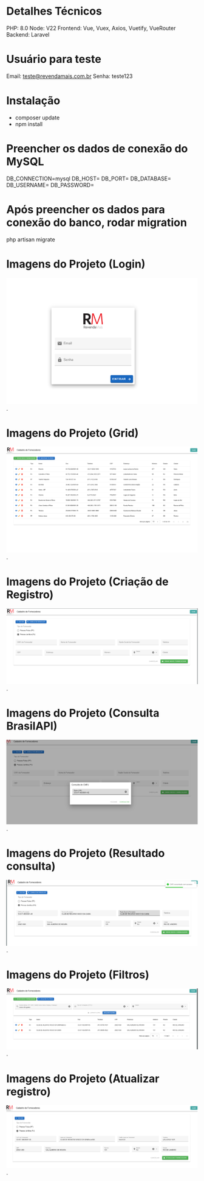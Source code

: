# Detalhes Técnicos
PHP: 8.0
Node: V22
Frontend: Vue, Vuex, Axios, Vuetify, VueRouter
Backend: Laravel

# Usuário para teste
Email: teste@revendamais.com.br
Senha: teste123

# Instalação 
- composer update
- npm install

# Preencher os dados de conexão do MySQL
DB_CONNECTION=mysql
DB_HOST=
DB_PORT=
DB_DATABASE=
DB_USERNAME=
DB_PASSWORD=

# Após preencher os dados para conexão do banco, rodar migration 
php artisan migrate

# Imagens do Projeto (Login)
![alt text for screen readers](/etapas/1-login.PNG "Tela de Login").

# Imagens do Projeto (Grid)
![alt text for screen readers](/etapas/2-grid.PNG "Grid").

# Imagens do Projeto (Criação de Registro)
![alt text for screen readers](/etapas/3-criação.PNG "Criação de Registro").

# Imagens do Projeto (Consulta BrasilAPI)
![alt text for screen readers](/etapas/4-%20consultabrasilapi.PNG "Consulta BrasilAPI").

# Imagens do Projeto (Resultado consulta)
![alt text for screen readers](/etapas/5-consultandobrasilapi.PNG "Resultado consulta").

# Imagens do Projeto (Filtros)
![alt text for screen readers](/etapas/6-filtros.PNG "Filtros").

# Imagens do Projeto (Atualizar registro)
![alt text for screen readers](/etapas/7-atualizar.PNG "Atualizar registro").

